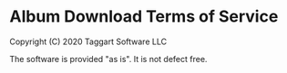 # Album Download Terms of Service

Copyright (C) 2020 Taggart Software LLC

The software is provided "as is". It is not defect free.